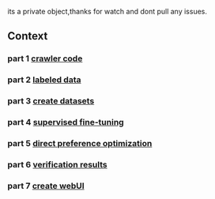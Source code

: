 its a private object,thanks for watch and dont pull any issues.
## Context
### part 1 [crawler code](https://github.com/py-Rw1nd/llm_text_classify/tree/main/part1)
### part 2 [labeled data](https://github.com/py-Rw1nd/llm_text_classify/tree/main/part2)
### part 3 [create datasets](https://github.com/py-Rw1nd/llm_text_classify/tree/main/part3)
### part 4 [supervised fine-tuning](https://github.com/py-Rw1nd/llm_text_classify/tree/main/part4)
### part 5 [direct preference optimization](https://github.com/py-Rw1nd/llm_text_classify/tree/main/part5)
### part 6 [verification results](https://github.com/py-Rw1nd/llm_text_classify/tree/main/part6)
### part 7 [create webUI](https://github.com/py-Rw1nd/llm_text_classify/tree/main/part7)
